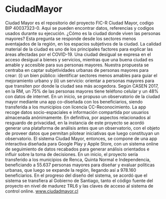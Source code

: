# CiudadMayor
Ciudad Mayor es el repositorio del proyecto FIC-R Ciudad Mayor, codigo BIP 40037323-0. Aqui se pueden encontrar datos, referencias y codigos usados durante su ejecución.
¿Cómo es la ciudad donde viven las personas mayores? Esta pregunta se responde desde los sectores menos aventajados de la región, en los espacios subjetivos de la ciudad. La calidad material de la ciudad es uno de los principales factores para explicar las áreas afectadas por el COVID-19. Una ciudad desigual se expresa en el acceso desigual a bienes y servicios, mientras que una buena ciudad es amable y accesible para sus personas mayores. Nuestra propuesta se centraba en captar subjetividades urbanas de personas mayores para crear: (i) un bien público: identificar sectores menos amables para guiar el mejoramiento urbano y (ii) un servicio: orientar a personas mayores para que transiten por donde la ciudad sea más acogedora. Según CASEN 2017, en la RM, un 75% de las personas mayores tiene teléfono celular y un 48% con datos de internet. En un inicio, se propuso un observatorio de la ciudad mayor mediante una app co-diseñada con los beneficiarios, siendo transferida a los municipios con licencia CC-Reconocimiento. La app recoge datos socio-espaciales e información compartida por usuarios almacenada anónimamente. En definitiva, por aspectos relacionados al resguardo de privacidad, en la instancia de este proyecto se acordó generar una plataforma de análisis antes que un observatorio, con el objeto de proveer datos que permitan pilotear iniciativas que luego constituyan un observatorio. El sistema Ciudad Mayor, entonces, se compone de una app interactiva diseñada para Google Play y Apple Store, con un sistema online de seguimiento de datos recabados para generar análisis orientados e influir sobre la toma de decisiones. En un inicio, el proyecto sería transferido a los municipios de Renca, Quinta Normal e Independencia, beneficiando a 55.637 personas mayores para diseñar y evaluar políticas urbanas, que luego se expande la región, llegando así a 978.160 beneficiarios. En el progreso del diseño del sistema, se acordó que el sistema se transfiera al Gobierno de Santiago, tanto el código fuente del proyecto en nivel de madurez TRL6 y las claves de acceso al sistema de control online. 
www.ciudadmayor.cl
